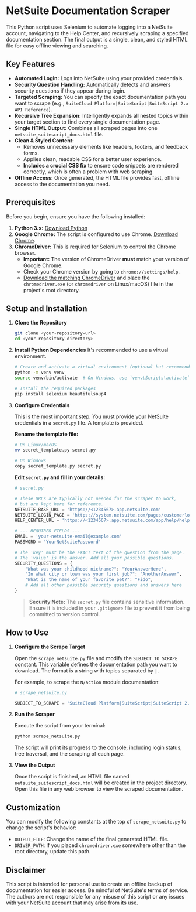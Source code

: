 
# NetSuite Documentation Scraper

This Python script uses Selenium to automate logging into a NetSuite account, navigating to the Help Center, and recursively scraping a specified documentation section. The final output is a single, clean, and styled HTML file for easy offline viewing and searching.

## Key Features

-   **Automated Login:** Logs into NetSuite using your provided credentials.
-   **Security Question Handling:** Automatically detects and answers security questions if they appear during login.
-   **Targeted Scraping:** You can specify the exact documentation path you want to scrape (e.g., `SuiteCloud Platform|SuiteScript|SuiteScript 2.x API Reference`).
-   **Recursive Tree Expansion:** Intelligently expands all nested topics within your target section to find every single documentation page.
-   **Single HTML Output:** Combines all scraped pages into one `netsuite_suitescript_docs.html` file.
-   **Clean & Styled Content:**
    -   Removes unnecessary elements like headers, footers, and feedback forms.
    -   Applies clean, readable CSS for a better user experience.
    -   **Includes a crucial CSS fix** to ensure code snippets are rendered correctly, which is often a problem with web scraping.
-   **Offline Access:** Once generated, the HTML file provides fast, offline access to the documentation you need.

## Prerequisites

Before you begin, ensure you have the following installed:

1.  **Python 3.x:** [Download Python](https://www.python.org/downloads/)
2.  **Google Chrome:** The script is configured to use Chrome. [Download Chrome](https://www.google.com/chrome/).
3.  **ChromeDriver:** This is required for Selenium to control the Chrome browser.
    -   **Important:** The version of ChromeDriver **must** match your version of Google Chrome.
    -   Check your Chrome version by going to `chrome://settings/help`.
    -   [Download the matching ChromeDriver](https://googlechromelabs.github.io/chrome-for-testing/) and place the `chromedriver.exe` (or `chromedriver` on Linux/macOS) file in the project's root directory.

## Setup and Installation

1.  **Clone the Repository**
    ```bash
    git clone <your-repository-url>
    cd <your-repository-directory>
    ```

2.  **Install Python Dependencies**
    It's recommended to use a virtual environment.
    ```bash
    # Create and activate a virtual environment (optional but recommended)
    python -m venv venv
    source venv/bin/activate  # On Windows, use `venv\Scripts\activate`

    # Install the required packages
    pip install selenium beautifulsoup4
    ```

3.  **Configure Credentials**

    This is the most important step. You must provide your NetSuite credentials in a `secret.py` file. A template is provided.

    **Rename the template file:**
    ```bash
    # On Linux/macOS
    mv secret_template.py secret.py

    # On Windows
    copy secret_template.py secret.py
    ```

    **Edit `secret.py` and fill in your details:**

    ```python
    # secret.py

    # These URLs are typically not needed for the scraper to work,
    # but are kept here for reference.
    NETSUITE_BASE_URL = 'https://<1234567>.app.netsuite.com'
    NETSUITE_LOGIN_PAGE = 'https://system.netsuite.com/pages/customerlogin.jsp?country=US'
    HELP_CENTER_URL = 'https://<1234567>.app.netsuite.com/app/help/helpcenter.nl'

    # --- REQUIRED FIELDS ---
    EMAIL = 'your-netsuite-email@example.com'
    PASSWORD = 'YourNetSuitePassword'

    # The 'key' must be the EXACT text of the question from the page.
    # The 'value' is the answer. Add all your possible questions.
    SECURITY_QUESTIONS = {
        "What was your childhood nickname?": "YourAnswerHere",
        "In what city or town was your first job?": "AnotherAnswer",
        "What is the name of your favorite pet?": "Fido",
        # Add all other possible security questions and answers here
    }
    ```
    > **Security Note:** The `secret.py` file contains sensitive information. Ensure it is included in your `.gitignore` file to prevent it from being committed to version control.

## How to Use

1.  **Configure the Scrape Target**

    Open the `scrape_netsuite.py` file and modify the `SUBJECT_TO_SCRAPE` constant. This variable defines the documentation path you want to download. The format is a string with topics separated by `|`.

    For example, to scrape the `N/action` module documentation:
    ```python
    # scrape_netsuite.py

    SUBJECT_TO_SCRAPE = 'SuiteCloud Platform|SuiteScript|SuiteScript 2.x API Reference|SuiteScript 2.x Modules|N/action Module'
    ```

2.  **Run the Scraper**

    Execute the script from your terminal:
    ```bash
    python scrape_netsuite.py
    ```

    The script will print its progress to the console, including login status, tree traversal, and the scraping of each page.

3.  **View the Output**

    Once the script is finished, an HTML file named `netsuite_suitescript_docs.html` will be created in the project directory. Open this file in any web browser to view the scraped documentation.

## Customization

You can modify the following constants at the top of `scrape_netsuite.py` to change the script's behavior:

-   `OUTPUT_FILE`: Change the name of the final generated HTML file.
-   `DRIVER_PATH`: If you placed `chromedriver.exe` somewhere other than the root directory, update this path.

## Disclaimer

This script is intended for personal use to create an offline backup of documentation for easier access. Be mindful of NetSuite's terms of service. The authors are not responsible for any misuse of this script or any issues with your NetSuite account that may arise from its use.